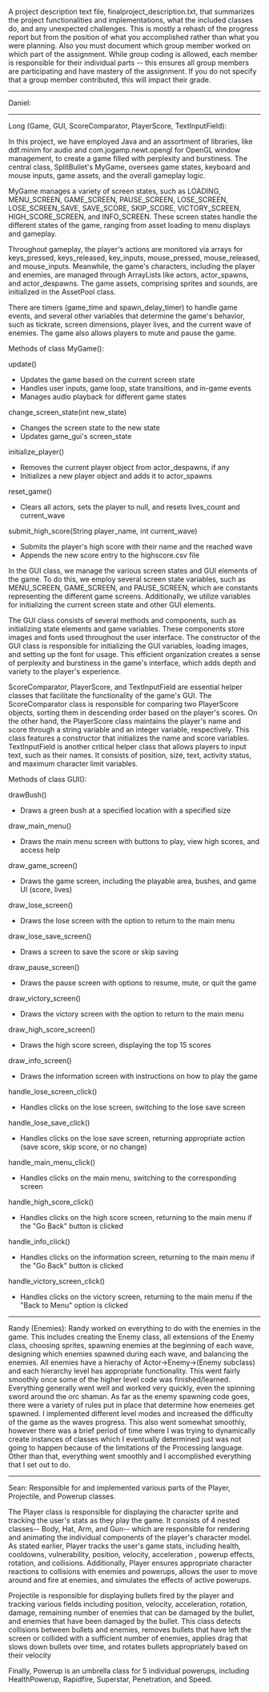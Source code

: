 A project description text file, finalproject_description.txt, that summarizes the project functionalities and implementations, what the included classes do, and any unexpected challenges. This is mostly a rehash of the progress report but from the position of what you accomplished rather than what you were planning. Also you must document which group member worked on which part of the assignment. While group coding is allowed, each member is responsible for their individual parts -- this ensures all group members are participating and have mastery of the assignment. If you do not specify that a group member contributed, this will impact their grade.

-------------------------------------------
Daniel:

-------------------------------------------
Long (Game, GUI, ScoreComparator, PlayerScore, TextInputField):

In this project, we have employed Java and an assortment of libraries, like ddf.minim for audio and com.jogamp.newt.opengl for OpenGL window management, to create a game filled with perplexity and burstiness. The central class, SplitBullet's MyGame, oversees game states, keyboard and mouse inputs, game assets, and the overall gameplay logic.

MyGame manages a variety of screen states, such as LOADING, MENU_SCREEN, GAME_SCREEN, PAUSE_SCREEN, LOSE_SCREEN, LOSE_SCREEN_SAVE, SAVE_SCORE, SKIP_SCORE, VICTORY_SCREEN, HIGH_SCORE_SCREEN, and INFO_SCREEN. These screen states handle the different states of the game, ranging from asset loading to menu displays and gameplay.

Throughout gameplay, the player's actions are monitored via arrays for keys_pressed, keys_released, key_inputs, mouse_pressed, mouse_released, and mouse_inputs. Meanwhile, the game's characters, including the player and enemies, are managed through ArrayLists like actors, actor_spawns, and actor_despawns. The game assets, comprising sprites and sounds, are initialized in the AssetPool class.

There are timers (game_time and spawn_delay_timer) to handle game events, and several other variables that determine the game's behavior, such as tickrate, screen dimensions, player lives, and the current wave of enemies. The game also allows players to mute and pause the game.

Methods of class MyGame():

update()
* Updates the game based on the current screen state
* Handles user inputs, game loop, state transitions, and in-game events
* Manages audio playback for different game states

change_screen_state(int new_state)
* Changes the screen state to the new state
* Updates game_gui's screen_state

initialize_player()
* Removes the current player object from actor_despawns, if any
* Initializes a new player object and adds it to actor_spawns

reset_game()
* Clears all actors, sets the player to null, and resets lives_count and current_wave

submit_high_score(String player_name, int current_wave)
* Submits the player's high score with their name and the reached wave
* Appends the new score entry to the highscore.csv file

In the GUI class, we manage the various screen states and GUI elements of the game. To do this, we employ several screen state variables, such as MENU_SCREEN, GAME_SCREEN, and PAUSE_SCREEN, which are constants representing the different game screens. Additionally, we utilize variables for initializing the current screen state and other GUI elements.

The GUI class consists of several methods and components, such as initializing state elements and game variables. These components store images and fonts used throughout the user interface. The constructor of the GUI class is responsible for initializing the GUI variables, loading images, and setting up the font for usage. This efficient organization creates a sense of perplexity and burstiness in the game's interface, which adds depth and variety to the player's experience.

ScoreComparator, PlayerScore, and TextInputField are essential helper classes that facilitate the functionality of the game's GUI. The ScoreComparator class is responsible for comparing two PlayerScore objects, sorting them in descending order based on the player's scores. On the other hand, the PlayerScore class maintains the player's name and score through a string variable and an integer variable, respectively. This class features a constructor that initializes the name and score variables. TextInputField is another critical helper class that allows players to input text, such as their names. It consists of position, size, text, activity status, and maximum character limit variables.

Methods of class GUI():

drawBush()
* Draws a green bush at a specified location with a specified size

draw_main_menu()
* Draws the main menu screen with buttons to play, view high scores, and access help

draw_game_screen()
* Draws the game screen, including the playable area, bushes, and game UI (score, lives)

draw_lose_screen()
* Draws the lose screen with the option to return to the main menu

draw_lose_save_screen()
* Draws a screen to save the score or skip saving

draw_pause_screen()
* Draws the pause screen with options to resume, mute, or quit the game

draw_victory_screen()
* Draws the victory screen with the option to return to the main menu

draw_high_score_screen()
* Draws the high score screen, displaying the top 15 scores

draw_info_screen()
* Draws the information screen with instructions on how to play the game

handle_lose_screen_click()
* Handles clicks on the lose screen, switching to the lose save screen

handle_lose_save_click()
* Handles clicks on the lose save screen, returning appropriate action (save score, skip score, or no change)

handle_main_menu_click()
* Handles clicks on the main menu, switching to the corresponding screen

handle_high_score_click()
* Handles clicks on the high score screen, returning to the main menu if the "Go Back" button is clicked

handle_info_click()
* Handles clicks on the information screen, returning to the main menu if the "Go Back" button is clicked

handle_victory_screen_click()
* Handles clicks on the victory screen, returning to the main menu if the "Back to Menu" option is clicked

---------------------- 
Randy (Enemies): Randy worked on everything to do with the enemies in the game. This includes creating the Enemy class, all extensions of the Enemy class, choosing sprites, spawning enemies at the beginning of each wave, designing which enemies spawned during each wave, and balancing the enemies. All enemies have a hierachy of Actor->Enemy->(Enemy subclass) and each hierarchy level has appropriate functionality. This went fairly smoothly once some of the higher level code was finished/learned. Everything generally went well and worked very quickly, even the spinning sword around the orc shaman. As far as the enemy spawning code goes, there were a variety of rules put in place that determine how enemeies get spawned. I implemented different level modes and increased the difficulty of the game as the waves progress. This also went somewhat smoothly, however there was a brief period of time where I was trying to dynamically create instances of classes which I eventually determined just was not going to happen because of the limitations of the Processing language. Other than that, everything went smoothly and I accomplished everything that I set out to do.

-----------------------
Sean: Responsible for and implemented various parts of the Player, Projectile, and Powerup classes. 

The Player class is responsible for displaying the character sprite and tracking the user's stats as they play the game. It consists of 4 nested classes-- Body, Hat, Arm, and Gun-- which are responsible for rendering and animating the individual components of the player's character model. As stated earlier, Player tracks the user's game stats, including health, cooldowns, vulnerability, position, velocity, acceleration , powerup effects, rotation, and collisions. Additionally, Player ensures appropriate character reactions to collisions with enemies and powerups, allows the user to move around and fire at enemies, and simulates the effects of active powerups.          

Projectile is responsible for displaying bullets fired by the player and tracking various fields including position, velocity, acceleration, rotation, damage, remaining number of enemies that can be damaged by the bullet, and enemies that have been damaged by the bullet. This class detects collisions between bullets and enemies, removes bullets that have left the screen or collided with a sufficient number of enemies, applies drag that slows down bullets over time, and rotates bullets appropriately based on their velocity       

Finally, Powerup is an umbrella class for 5 individual powerups, including HealthPowerup, Rapidfire, Superstar, Penetration, and Speed. 
